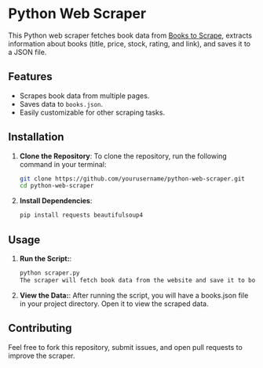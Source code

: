 # Python Web Scraper

This Python web scraper fetches book data from [Books to Scrape](https://books.toscrape.com/), extracts information about books (title, price, stock, rating, and link), and saves it to a JSON file.

## Features
- Scrapes book data from multiple pages.
- Saves data to `books.json`.
- Easily customizable for other scraping tasks.

## Installation

1. **Clone the Repository**:
   To clone the repository, run the following command in your terminal:
   ```bash
   git clone https://github.com/yourusername/python-web-scraper.git
   cd python-web-scraper
   
2. **Install Dependencies**:
   ```bash
   pip install requests beautifulsoup4

## Usage

1. **Run the Script:**:
   ```bash
   python scraper.py
   The scraper will fetch book data from the website and save it to books.json.
   
3. **View the Data:**:
   After running the script, you will have a books.json file in your project directory. Open it to view the scraped data.

## Contributing
Feel free to fork this repository, submit issues, and open pull requests to improve the scraper.
